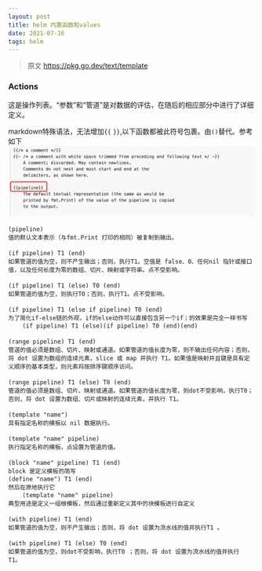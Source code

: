 ```yaml
---
layout: post
title: helm 内置函数和values
date: 2021-07-16
tags: helm
---
```

> 原文 https://pkg.go.dev/text/template

### Actions
这是操作列表。“参数”和“管道”是对数据的评估，在随后的相应部分中进行了详细定义。

markdown特殊语法，无法增加`{{` `}}`,以下函数都被此符号包裹。由`()`替代。参考如下
![](/images/posts/helm/01/1.png)

```
(pipeline)
值的默认文本表示（与fmt.Print 打印的相同）被复制到输出。

(if pipeline) T1 (end)
如果管道的值为空，则不产生输出；否则，执行T1。空值是 false、0、任何nil 指针或接口值，以及任何长度为零的数组、切片、映射或字符串。点不受影响。

(if pipeline) T1 (else) T0 (end)
如果管道的值为空，则执行T0；否则，执行T1。点不受影响。

(if pipeline) T1 (else if pipeline) T0 (end)
为了简化if-else链的外观，if的else动作可以直接包含另一个if；的效果是完全一样书写
	(if pipeline) T1 (else)(if pipeline) T0 (end)(end)

(range pipeline) T1 (end)
管道的值必须是数组、切片、映射或通道。如果管道的值长度为零，则不输出任何内容；否则，将 dot 设置为数组的连续元素，slice 或 map 并执行 T1。如果值是映射并且键是具有定义顺序的基本类型，则元素将按排序键顺序访问。

(range pipeline) T1 (else) T0 (end)
管道的值必须是数组、切片、映射或通道。如果管道的值长度为零，则dot不受影响，执行T0；否则，将 dot 设置为数组、切片或映射的连续元素，并执行 T1。

(template "name")
具有指定名称的模板以 nil 数据执行。

(template "name" pipeline)
执行指定名称的模板，点设置为管道的值。

(block "name" pipeline) T1 (end)
block 是定义模板的简写
(define "name") T1 (end)
然后在原地执行它
	(template "name" pipeline)
典型用途是定义一组根模板，然后通过重新定义其中的块模板进行自定义

(with pipeline) T1 (end)
如果管道的值为空，则不产生输出；否则，将 dot 设置为流水线的值并执行T1 。

(with pipeline) T1 (else) T0 (end)
如果管道的值为空，则dot不受影响，执行T0 ；否则，将 dot 设置为流水线的值并执行 T1。
```